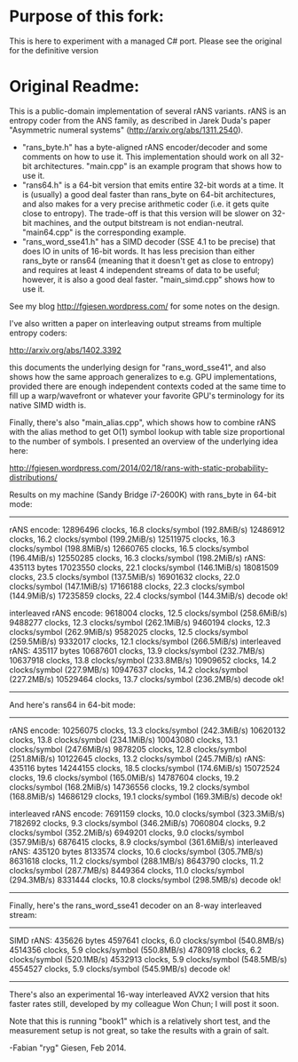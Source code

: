 Purpose of this fork:
=====================

This is here to experiment with a managed C# port.
Please see the original for the definitive version

Original Readme:
================

This is a public-domain implementation of several rANS variants. rANS is an
entropy coder from the ANS family, as described in Jarek Duda's paper
"Asymmetric numeral systems" (http://arxiv.org/abs/1311.2540).

- "rans_byte.h" has a byte-aligned rANS encoder/decoder and some comments on
  how to use it. This implementation should work on all 32-bit architectures.
  "main.cpp" is an example program that shows how to use it.
- "rans64.h" is a 64-bit version that emits entire 32-bit words at a time. It
  is (usually) a good deal faster than rans_byte on 64-bit architectures, and
  also makes for a very precise arithmetic coder (i.e. it gets quite close
  to entropy). The trade-off is that this version will be slower on 32-bit
  machines, and the output bitstream is not endian-neutral. "main64.cpp" is
  the corresponding example.
- "rans_word_sse41.h" has a SIMD decoder (SSE 4.1 to be precise) that does IO
  in units of 16-bit words. It has less precision than either rans_byte or
  rans64 (meaning that it doesn't get as close to entropy) and requires
  at least 4 independent streams of data to be useful; however, it is also a
  good deal faster. "main_simd.cpp" shows how to use it.

See my blog http://fgiesen.wordpress.com/ for some notes on the design.

I've also written a paper on interleaving output streams from multiple entropy
coders:

  http://arxiv.org/abs/1402.3392

this documents the underlying design for "rans_word_sse41", and also shows how
the same approach generalizes to e.g. GPU implementations, provided there are
enough independent contexts coded at the same time to fill up a warp/wavefront
or whatever your favorite GPU's terminology for its native SIMD width is.

Finally, there's also "main_alias.cpp", which shows how to combine rANS with
the alias method to get O(1) symbol lookup with table size proportional to the
number of symbols. I presented an overview of the underlying idea here:

  http://fgiesen.wordpress.com/2014/02/18/rans-with-static-probability-distributions/

Results on my machine (Sandy Bridge i7-2600K) with rans_byte in 64-bit mode:

----

rANS encode:
12896496 clocks, 16.8 clocks/symbol (192.8MiB/s)
12486912 clocks, 16.2 clocks/symbol (199.2MiB/s)
12511975 clocks, 16.3 clocks/symbol (198.8MiB/s)
12660765 clocks, 16.5 clocks/symbol (196.4MiB/s)
12550285 clocks, 16.3 clocks/symbol (198.2MiB/s)
rANS: 435113 bytes
17023550 clocks, 22.1 clocks/symbol (146.1MiB/s)
18081509 clocks, 23.5 clocks/symbol (137.5MiB/s)
16901632 clocks, 22.0 clocks/symbol (147.1MiB/s)
17166188 clocks, 22.3 clocks/symbol (144.9MiB/s)
17235859 clocks, 22.4 clocks/symbol (144.3MiB/s)
decode ok!

interleaved rANS encode:
9618004 clocks, 12.5 clocks/symbol (258.6MiB/s)
9488277 clocks, 12.3 clocks/symbol (262.1MiB/s)
9460194 clocks, 12.3 clocks/symbol (262.9MiB/s)
9582025 clocks, 12.5 clocks/symbol (259.5MiB/s)
9332017 clocks, 12.1 clocks/symbol (266.5MiB/s)
interleaved rANS: 435117 bytes
10687601 clocks, 13.9 clocks/symbol (232.7MB/s)
10637918 clocks, 13.8 clocks/symbol (233.8MB/s)
10909652 clocks, 14.2 clocks/symbol (227.9MB/s)
10947637 clocks, 14.2 clocks/symbol (227.2MB/s)
10529464 clocks, 13.7 clocks/symbol (236.2MB/s)
decode ok!

----

And here's rans64 in 64-bit mode:

----

rANS encode:
10256075 clocks, 13.3 clocks/symbol (242.3MiB/s)
10620132 clocks, 13.8 clocks/symbol (234.1MiB/s)
10043080 clocks, 13.1 clocks/symbol (247.6MiB/s)
9878205 clocks, 12.8 clocks/symbol (251.8MiB/s)
10122645 clocks, 13.2 clocks/symbol (245.7MiB/s)
rANS: 435116 bytes
14244155 clocks, 18.5 clocks/symbol (174.6MiB/s)
15072524 clocks, 19.6 clocks/symbol (165.0MiB/s)
14787604 clocks, 19.2 clocks/symbol (168.2MiB/s)
14736556 clocks, 19.2 clocks/symbol (168.8MiB/s)
14686129 clocks, 19.1 clocks/symbol (169.3MiB/s)
decode ok!

interleaved rANS encode:
7691159 clocks, 10.0 clocks/symbol (323.3MiB/s)
7182692 clocks, 9.3 clocks/symbol (346.2MiB/s)
7060804 clocks, 9.2 clocks/symbol (352.2MiB/s)
6949201 clocks, 9.0 clocks/symbol (357.9MiB/s)
6876415 clocks, 8.9 clocks/symbol (361.6MiB/s)
interleaved rANS: 435120 bytes
8133574 clocks, 10.6 clocks/symbol (305.7MB/s)
8631618 clocks, 11.2 clocks/symbol (288.1MB/s)
8643790 clocks, 11.2 clocks/symbol (287.7MB/s)
8449364 clocks, 11.0 clocks/symbol (294.3MB/s)
8331444 clocks, 10.8 clocks/symbol (298.5MB/s)
decode ok!

----

Finally, here's the rans_word_sse41 decoder on an 8-way interleaved stream:

----

SIMD rANS: 435626 bytes
4597641 clocks, 6.0 clocks/symbol (540.8MB/s)
4514356 clocks, 5.9 clocks/symbol (550.8MB/s)
4780918 clocks, 6.2 clocks/symbol (520.1MB/s)
4532913 clocks, 5.9 clocks/symbol (548.5MB/s)
4554527 clocks, 5.9 clocks/symbol (545.9MB/s)
decode ok!

----

There's also an experimental 16-way interleaved AVX2 version that hits
faster rates still, developed by my colleague Won Chun; I will post it
soon.

Note that this is running "book1" which is a relatively short test, and
the measurement setup is not great, so take the results with a grain
of salt.

-Fabian "ryg" Giesen, Feb 2014.
